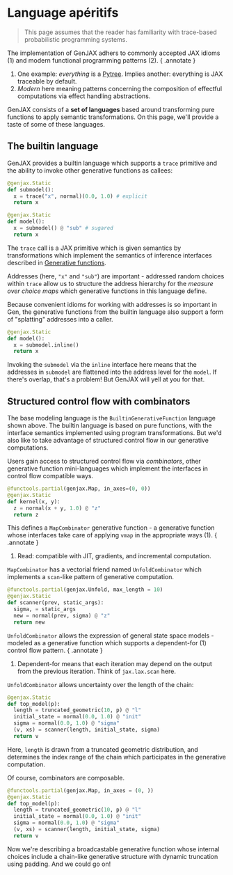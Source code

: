 # Language apéritifs

> This page assumes that the reader has familiarity with trace-based probabilistic programming systems.

The implementation of GenJAX adhers to commonly accepted JAX idioms (1) and modern functional programming patterns (2).
{ .annotate }

1.  One example: _everything_ is a [Pytree](https://github.com/patrick-kidger/equinox). Implies another: everything is JAX traceable by default.
2.  _Modern_ here meaning patterns concerning the composition of effectful computations via effect handling abstractions.

GenJAX consists of a **set of languages** based around transforming pure functions to apply semantic transformations. On this page, we'll provide a taste of some of these languages.

## The builtin language

GenJAX provides a builtin language which supports a `trace` primitive and the ability to invoke other generative functions as callees:

```python
@genjax.Static
def submodel():
  x = trace("x", normal)(0.0, 1.0) # explicit
  return x

@genjax.Static
def model():
  x = submodel() @ "sub" # sugared
  return x
```

The `trace` call is a JAX primitive which is given semantics by transformations which implement the semantics of inference interfaces described in [Generative functions]().

Addresses (here, `"x"` and `"sub"`) are important - addressed random choices within `trace` allow us to structure the address hierarchy for the _measure over choice maps_ which generative functions in this language define.

Because convenient idioms for working with addresses is so important in Gen, the generative functions from the builtin language also support a form of "splatting" addresses into a caller.

```python
@genjax.Static
def model():
  x = submodel.inline()
  return x
```

Invoking the `submodel` via the `inline` interface here means that the addresses in `submodel` are flattened into the address level for the `model`. If there's overlap, that's a problem! But GenJAX will yell at you for that.

## Structured control flow with combinators

The base modeling language is the `BuiltinGenerativeFunction` language shown above. The builtin language is based on pure functions, with the interface semantics implemented using program transformations. But we'd also like to take advantage of structured control flow in our generative computations.

Users gain access to structured control flow via _combinators_, other generative function mini-languages which implement the interfaces in control flow compatible ways.

```python
@functools.partial(genjax.Map, in_axes=(0, 0))
@genjax.Static
def kernel(x, y):
  z = normal(x + y, 1.0) @ "z"
  return z
```

This defines a `MapCombinator` generative function - a generative function whose interfaces take care of applying `vmap` in the appropriate ways (1).
{ .annotate }

1.  Read: compatible with JIT, gradients, and incremental computation.

`MapCombinator` has a vectorial friend named `UnfoldCombinator` which implements a `scan`-like pattern of generative computation.


```python
@functools.partial(genjax.Unfold, max_length = 10)
@genjax.Static
def scanner(prev, static_args):
  sigma, = static_args
  new = normal(prev, sigma) @ "z"
  return new
```

`UnfoldCombinator` allows the expression of general state space models - modeled as a generative function which supports a dependent-for (1) control flow pattern.
{ .annotate }

1. Dependent-for means that each iteration may depend on the output from the previous iteration. Think of `jax.lax.scan` here.

`UnfoldCombinator` allows uncertainty over the length of the chain:

```python
@genjax.Static
def top_model(p):
  length = truncated_geometric(10, p) @ "l"
  initial_state = normal(0.0, 1.0) @ "init"
  sigma = normal(0.0, 1.0) @ "sigma"
  (v, xs) = scanner(length, initial_state, sigma)
  return v
```

Here, `length` is drawn from a truncated geometric distribution, and determines the index range of the chain which participates in the generative computation.

Of course, combinators are composable.

```python
@functools.partial(genjax.Map, in_axes = (0, ))
@genjax.Static
def top_model(p):
  length = truncated_geometric(10, p) @ "l"
  initial_state = normal(0.0, 1.0) @ "init"
  sigma = normal(0.0, 1.0) @ "sigma"
  (v, xs) = scanner(length, initial_state, sigma)
  return v
```

Now we're describing a broadcastable generative function whose internal choices include a chain-like generative structure with dynamic truncation using padding. And we could go on!
